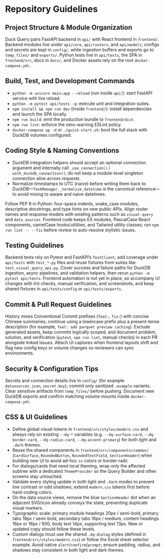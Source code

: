# Repository Guidelines

## Project Structure & Module Organization
Duck Query pairs FastAPI backend in `api/` with React frontend in `frontend/`. Backend modules live under `api/core`, `api/routers`, and `api/models`; configs and secrets are kept in `config/`, while ingestion buffers and exports go to `temp_files/` and `exports/`. Python tests live in `api/tests`, the SPA in `frontend/src`, docs in `docs/`, and Docker assets rely on the root `docker-compose.yml`.

## Build, Test, and Development Commands
- `python -m uvicorn main:app --reload` (run inside `api/`): start FastAPI service with live reload.
- `python -m pytest api/tests -q`: execute unit and integration suites.
- `npm install && npm run dev` (inside `frontend/`): install dependencies and launch the SPA locally.
- `npm run build`: emit the production bundle to `frontend/dist`.
- `npm run lint`: enforce the zero-warning ESLint policy.
- `docker-compose up -d` or `./quick-start.sh`: boot the full stack with DuckDB volumes configured.

## Coding Style & Naming Conventions
- DuckDB integration helpers should accept an optional connection argument and internally call `_use_connection()` / `with_duckdb_connection()`; do not keep a module-level singleton connection alive across requests.
- Normalize timestamps to UTC (naive) before writing them back to DuckDB—`TaskManager._normalize_datetime` is the canonical reference—to avoid mixing tz-aware and naive datetimes.

Follow PEP 8 in Python: four-space indents, snake_case modules, descriptive docstrings, and type hints on new public APIs. Align router names and response models with existing patterns such as `visual-query` and `data_sources`. Frontend code keeps ES modules, PascalCase React components, camelCase hooks/utilities, and Tailwind utility classes; run `npm run lint -- --fix` before review to auto-resolve stylistic issues.

## Testing Guidelines
Backend tests rely on Pytest and FastAPI’s `TestClient`; add coverage under `api/tests` with `test_*.py` files and reuse fixtures from suites like `test_visual_query_api.py`. Cover success and failure paths for DuckDB ingestion, async pipelines, and validation helpers, then rerun `python -m pytest api/tests`. Frontend automation is not yet in place, so accompany UI changes with lint checks, manual verification, and screenshots, and keep shared fixtures in `api/tests/config` or `api/tests/exports`.

## Commit & Pull Request Guidelines
History mixes Conventional Commit prefixes (`feat:`, `fix:`) with concise Chinese summaries; continue using a lowercase prefix plus a present-tense description (for example, `feat: add parquet preview caching`). Exclude generated assets, keep commits logically scoped, and document problem, solution, and verification (`pytest`, `npm run lint`, manual checks) in each PR alongside linked issues. Attach UI captures when frontend layouts shift and flag new config keys or volume changes so reviewers can sync environments.

## Security & Configuration Tips
Secrets and connection details live in `config/` (for example `datasources.json`, `secret.key`); commit only sanitized `.example` variants. Clear sensitive artifacts from `temp_files/` before pushing. Document new DuckDB exports and confirm matching volume mounts inside `docker-compose.yml`.

## CSS & UI Guidelines
- Define global visual tokens in `frontend/src/styles/modern.css` and always rely on existing `--dq-*` variables (e.g. `--dq-surface-card`, `--dq-border-card`, `--dq-radius-card`, `--dq-accent-primary`) for both light and `.dark` themes.
- Reuse the shared components in `frontend/src/components/common/` (`CardSurface`, `RoundedButton`, `RoundedTextField`, `SectionHeader`) when building new UI to avoid ad-hoc `sx` colors or border-radii.
- For dialogs/cards that need local theming, wrap only the affected subtree with a dedicated `ThemeProvider` so the Query Builder and other screens stay untouched.
- Validate every styling update in both light and `.dark` modes to prevent low contrast or odd shadows; extend `modern.css` tokens first before hard-coding colors.
- On the data source views, remove the blue `SectionHeader` dot when an adjacent SVG/icon already conveys the state, preventing duplicate visual markers.
- Typographic scale: primary module headings 20px / semi-bold, primary tabs 18px / semi-bold, secondary tabs 16px / medium, content headings 16px or 18px / 600, body text 14px, supporting text 13px. New or updated copy should follow these levels.
- Custom dialogs must use the shared `.dq-dialog` styles (defined in `frontend/src/styles/modern.css`) or follow the Excel sheet selector example. Avoid native `alert`/`confirm`/`prompt`; ensure padding, radius, and shadows stay consistent in both light and dark themes.
